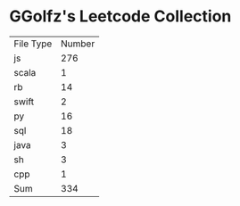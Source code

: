 # GGolfz's Leetcode Collection

<table><tr><td>File Type</td><td>Number</td></tr><tr><td>js</td><td>276</td></tr><tr><td>scala</td><td>1</td></tr><tr><td>rb</td><td>14</td></tr><tr><td>swift</td><td>2</td></tr><tr><td>py</td><td>16</td></tr><tr><td>sql</td><td>18</td></tr><tr><td>java</td><td>3</td></tr><tr><td>sh</td><td>3</td></tr><tr><td>cpp</td><td>1</td></tr><tr><td>Sum</td><td>334</td></tr></table>